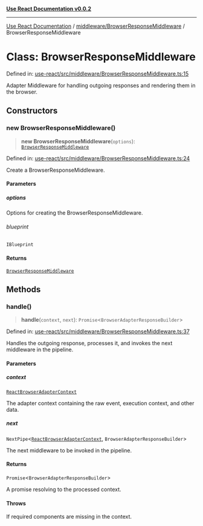 [**Use React Documentation v0.0.2**](../../../README.md)

***

[Use React Documentation](../../../modules.md) / [middleware/BrowserResponseMiddleware](../README.md) / BrowserResponseMiddleware

# Class: BrowserResponseMiddleware

Defined in: [use-react/src/middleware/BrowserResponseMiddleware.ts:15](https://github.com/stonemjs/use-react/blob/4786d31a3beb1c9f15eb30e2c9c2b12c786b755a/src/middleware/BrowserResponseMiddleware.ts#L15)

Adapter Middleware for handling outgoing responses and rendering them in the browser.

## Constructors

### new BrowserResponseMiddleware()

> **new BrowserResponseMiddleware**(`options`): [`BrowserResponseMiddleware`](BrowserResponseMiddleware.md)

Defined in: [use-react/src/middleware/BrowserResponseMiddleware.ts:24](https://github.com/stonemjs/use-react/blob/4786d31a3beb1c9f15eb30e2c9c2b12c786b755a/src/middleware/BrowserResponseMiddleware.ts#L24)

Create a BrowserResponseMiddleware.

#### Parameters

##### options

Options for creating the BrowserResponseMiddleware.

###### blueprint

`IBlueprint`

#### Returns

[`BrowserResponseMiddleware`](BrowserResponseMiddleware.md)

## Methods

### handle()

> **handle**(`context`, `next`): `Promise`\<`BrowserAdapterResponseBuilder`\>

Defined in: [use-react/src/middleware/BrowserResponseMiddleware.ts:37](https://github.com/stonemjs/use-react/blob/4786d31a3beb1c9f15eb30e2c9c2b12c786b755a/src/middleware/BrowserResponseMiddleware.ts#L37)

Handles the outgoing response, processes it, and invokes the next middleware in the pipeline.

#### Parameters

##### context

[`ReactBrowserAdapterContext`](../../../declarations/type-aliases/ReactBrowserAdapterContext.md)

The adapter context containing the raw event, execution context, and other data.

##### next

`NextPipe`\<[`ReactBrowserAdapterContext`](../../../declarations/type-aliases/ReactBrowserAdapterContext.md), `BrowserAdapterResponseBuilder`\>

The next middleware to be invoked in the pipeline.

#### Returns

`Promise`\<`BrowserAdapterResponseBuilder`\>

A promise resolving to the processed context.

#### Throws

If required components are missing in the context.
